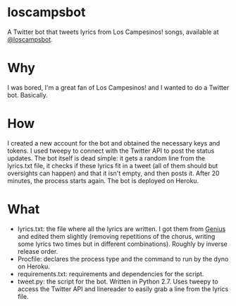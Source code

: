 # loscampsbot
A Twitter bot that tweets lyrics from Los Campesinos! songs, available at [@loscampsbot](https://twitter.com/loscampsbot).

# Why
I was bored, I'm a great fan of Los Campesinos! and I wanted to do a Twitter bot. Basically.

# How
I created a new account for the bot and obtained the necessary keys and tokens. I used tweepy to connect with the Twitter API to post the status updates. The bot itself is dead simple: it gets a random line from the lyrics.txt file, it checks if these lyrics fit in a tweet (all of them should but oversights can happen) and that it isn't empty, and then posts it. After 20 minutes, the process starts again. The bot is deployed on Heroku.

# What

- lyrics.txt: the file where all the lyrics are written. I got them from [Genius](https://genius.com/artists/Los-campesinos) and edited them slightly (removing repetitions of the chorus, writing some lyrics two times but in different combinations). Roughly by inverse release order. 
- Procfile: declares the process type and the command to run by the dyno on Heroku.
- requirements.txt: requirements and dependencies for the script.
- tweet.py: the script for the bot. Written in Python 2.7. Uses tweepy to access the Twitter API and linereader to easily grab a line from the lyrics file.